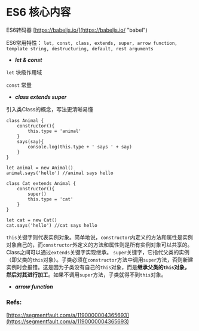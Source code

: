 # ES6 核心内容 #

ES6转码器 [https://babeljs.io/](https://babeljs.io/ "babel")

ES6常用特性： `let, const, class, extends, super, arrow function, template string, destructuring, default, rest arguments`


- ***let & const***

`let` 块级作用域

`const` 常量

- ***class extends super***

引入类Class的概念，写法更清晰易懂
<!-- lang: js -->
	class Animal {
	    constructor(){
	        this.type = 'animal'
	    }
	    says(say){
	        console.log(this.type + ' says ' + say)
	    }
	}
	
	let animal = new Animal()
	animal.says('hello') //animal says hello
	
	class Cat extends Animal {
	    constructor(){
	        super()
	        this.type = 'cat'
	    }
	}
	
	let cat = new Cat()
	cat.says('hello') //cat says hello

`this`关键字则代表实例对象。简单地说，`constructor`内定义的方法和属性是实例对象自己的，而`constructor`外定义的方法和属性则是所有实例对象可以共享的。
Class之间可以通过`extends`关键字实现继承。
`super`关键字，它指代父类的实例（即父类的`this`对象）。子类必须在`constructor`方法中调用`super`方法，否则新建实例时会报错。这是因为子类没有自己的`this`对象，而是**继承父类的`this`对象，然后对其进行加工**。如果不调用`super`方法，子类就得不到`this`对象。

- ***arrow function***




### Refs: ###

[https://segmentfault.com/a/1190000004365693](https://segmentfault.com/a/1190000004365693)
